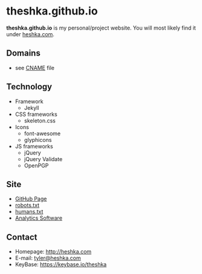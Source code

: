 theshka.github.io
======
**theshka.github.io** is my personal/project website. You will most likely find it under [heshka.com](http://heshka.com).

## Domains
* see [CNAME](https://github.com/theshka/theshka.github.io/blob/master/CNAME) file

## Technology
* Framework
    - Jekyll
* CSS frameworks
    - skeleton.css
* Icons
    - font-awesome
    - glyphicons
* JS frameworks
    - jQuery
    - jQuery Validate
    - OpenPGP

## Site
* [GitHub Page](http://theshka.github.io/)
* [robots.txt](https://github.com/theshka/theshka.github.io/blob/master/robots.txt)
* [humans.txt](https://github.com/theshka/theshka.github.io/blob/master/humans.txt)
* [Analytics Software](http://google.com/analytics)

## Contact
* Homepage: http://heshka.com
* E-mail: tyler@heshka.com
* KeyBase: https://keybase.io/theshka
